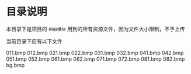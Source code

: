 # 目录说明

本目录下是项目的 `相册模块` 用到的所有资源文件，因为文件大小限制，不予上传

当前目录下应有以下文件

011.bmp
012.bmp
021.bmp
022.bmp
031.bmp
032.bmp
041.bmp
042.bmp
051.bmp
052.bmp
061.bmp
062.bmp
071.bmp
072.bmp
081.bmp
082.bmp
bg.bmp